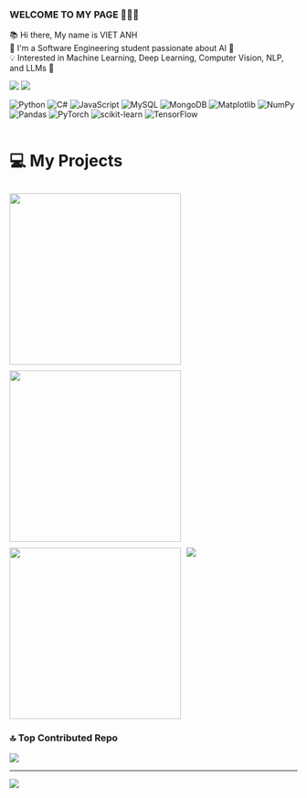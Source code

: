 ### WELCOME TO MY PAGE 🌟🌟🌟
📚 Hi there, My name is VIET ANH  
🚀 I'm a Software Engineering student passionate about AI 🤖  
💡 Interested in Machine Learning, Deep Learning, Computer Vision, NLP, and LLMs 🧠 

![](https://github-readme-stats.vercel.app/api?username=vanhdev-web&theme=radical&hide_border=false&include_all_commits=true&count_private=true)
![](https://github-readme-stats.vercel.app/api/top-langs/?username=vanhdev-web&theme=dark&hide_border=false&include_all_commits=false&count_private=false&layout=compact)



![Python](https://img.shields.io/badge/python-3670A0?style=flat&logo=python&logoColor=ffdd54) ![C#](https://img.shields.io/badge/c%23-%23239120.svg?style=flat&logo=csharp&logoColor=white) ![JavaScript](https://img.shields.io/badge/javascript-%23323330.svg?style=flat&logo=javascript&logoColor=%23F7DF1E) ![MySQL](https://img.shields.io/badge/mysql-4479A1.svg?style=flat&logo=mysql&logoColor=white) ![MongoDB](https://img.shields.io/badge/MongoDB-%234ea94b.svg?style=flat&logo=mongodb&logoColor=white) ![Matplotlib](https://img.shields.io/badge/Matplotlib-%23ffffff.svg?style=flat&logo=Matplotlib&logoColor=black) ![NumPy](https://img.shields.io/badge/numpy-%23013243.svg?style=flat&logo=numpy&logoColor=white) ![Pandas](https://img.shields.io/badge/pandas-%23150458.svg?style=flat&logo=pandas&logoColor=white) ![PyTorch](https://img.shields.io/badge/PyTorch-%23EE4C2C.svg?style=flat&logo=PyTorch&logoColor=white) ![scikit-learn](https://img.shields.io/badge/scikit--learn-%23F7931E.svg?style=flat&logo=scikit-learn&logoColor=white) ![TensorFlow](https://img.shields.io/badge/TensorFlow-%23FF6F00.svg?style=flat&logo=TensorFlow&logoColor=white)



<div style="display: flex; gap: 10px; flex-wrap: wrap;">

# 💻 My Projects
  <a href="https://github.com/vanhdev-web/Students-performances-Forecast">
    <img height="300" style="object-fit: cover;" src="https://github-readme-stats.anuraghazra1.vercel.app/api/pin/?username=vanhdev-web&repo=Students-performances-Forecast&theme=merko" />
  </a>

  <a href="https://github.com/vanhdev-web/Diabetes-Prediction">
    <img height="300" style="object-fit: cover;" src="https://github-readme-stats.anuraghazra1.vercel.app/api/pin/?username=vanhdev-web&repo=Diabetes-Prediction&theme=gruvbox" />
  </a>

  <a href="https://github.com/vanhdev-web/Career_level_Classification-nlp">
    <img height="300" style="object-fit: cover;" src="https://github-readme-stats.anuraghazra1.vercel.app/api/pin/?username=vanhdev-web&repo=Career_level_Classification-nlp&theme=radical" />
  </a>

  <a href="https://github.com/vanhdev-web/Co2_tsf">
  <!-- Change the `github-readme-stats.anuraghazra1.vercel.app` to `github-readme-stats.vercel.app`  -->
      <img  src="https://github-readme-stats.anuraghazra1.vercel.app/api/pin/?username=vanhdev-web&repo=Co2_tsf&theme=dark" />
  </a>
</div>
 

### 🔝 Top Contributed Repo
![](https://github-contributor-stats.vercel.app/api?username=vanhdev-web&limit=5&theme=dark&combine_all_yearly_contributions=true)

---
[![](https://visitcount.itsvg.in/api?id=vanhdev-web&icon=0&color=0)](https://visitcount.itsvg.in)

<!-- Proudly created with GPRM ( https://gprm.itsvg.in ) -->
